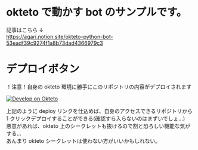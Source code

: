 # okteto で動かす bot のサンプルです。

記事はこちら ↓  
https://agari.notion.site/okteto-python-bot-53eadf39c9274f1a8b73dad4366979c3

# デプロイボタン

！注意！自身の okteto 環境に勝手にこのリポジトリの内容がデプロイされます

<a href="https://cloud.okteto.com/deploy?repository=https://github.com/agarichan/btc-alert-test&branch=main">
  <img src="https://okteto.com/develop-okteto.svg" alt="Develop on Okteto">
</a>

上記のように deploy リンクを仕込めば、自身のアクセスできるリポジトリから 1 クリックデプロイすることができる(確認すら入らないのはまずいでしょ...)  
悪意があれば、okteto 上のシークレットも抜けるので割と恐ろしい機能な気がする...  
あんまり okteto シークレットは使わない方がいいかもしれない。
